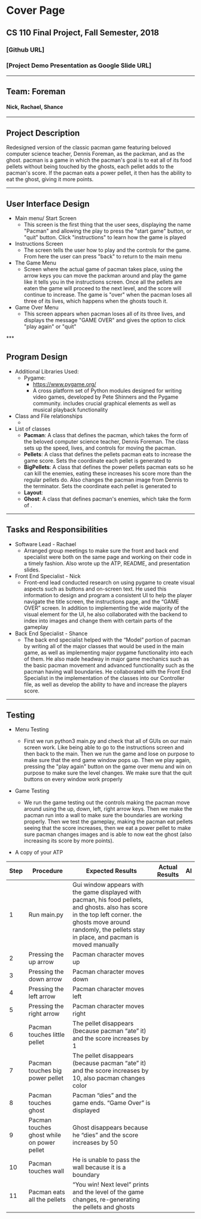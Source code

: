 # Cover Page
## CS 110 Final Project, Fall Semester, 2018
### [Github URL]
### [Project Demo Presentation as Google Slide URL]
***
## Team: Foreman
#### Nick, Rachael, Shance

***

## Project Description
Redesigned version of the classic pacman game featuring beloved computer science teacher, Dennis Foreman, as the packman, and <whoever the ghose is> as the ghost. pacman is a game in which the pacman's goal is to eat all of its food pellets without being touched by the ghosts, each pellet adds to the pacman's score. If the pacman eats a power pellet, it then has the ability to eat the ghost, giving it more points.
***    

## User Interface Design
* Main menu/ Start Screen
    * This screen is the first thing that the user sees, displaying the name "Pacman" and allowing the play to press the "start game" button, or "quit" button. Click "instructions" to learn how the game is played
* Instructions Screen
    * The screen tells the user how to play and the controls for the game. From here the user can press "back" to return to the main menu
* The Game Menu
    * Screen where the actual game of pacman takes place, using the arrow keys you can move the packman around and play the game like it tells you in the instructions screen. Once all the pellets are eaten the game will proceed to the next level, and the score will continue to increase. The game is "over" when the pacman loses all three of its lives, which happens when the ghosts touch it.
* Game Over Menu
    * This screen appears when pacman loses all of its three lives, and displays the message "GAME OVER" and gives the option to click "play again" or "quit"
<paste each screen menu here>
***        

## Program Design
* Additional Libraries Used:
    * Pygame:
        * https://www.pygame.org/
        * A cross platform set of Python modules designed for writing video games, developed by Pete Shinners and the Pygame community. includes crucial graphical elements as well as musical playback functionality
* Class and File relationships
    * <insert flow chart here>
* List of classes
    * **Pacman**: A class that defines the pacman, which takes the form of the beloved computer science teacher, Dennis Foreman. The class sets up the speed, lives, and controls for moving the pacman.
    * **Pellets**: A class that defines the pellets pacman eats to increase the game score. Sets the coordinate each pellet is generated to
    * **BigPellets**: A class that defines the power pellets pacman eats so he can kill the enemies, eating these increases his score more than the regular pellets do. Also changes the pacman image from Dennis to the terminator. Sets the coordinate each pellet is generated to
    * **Layout**:
    * **Ghost**: A class that defines pacman's enemies, which take the form of <name of ghost> .
***

## Tasks and Responsibilities
* Software Lead - Rachael
    * Arranged group meetings to make sure the front and back end specialist were both on the same page and working on their code in a timely fashion. Also wrote up the ATP, README, and presentation slides.
* Front End Specialist - Nick
    * Front-end lead conducted research on using pygame to create visual aspects such as buttons and on-screen text. He used this information to design and program a consistent UI to help the player navigate the title screen, the instructions page, and the “GAME OVER” screen. In addition to implementing the wide majority of the visual element for the UI, he also collaborated with the backend to index into images and change them with certain parts of the gameplay
* Back End Specialist - Shance
    * The back end specialist helped with the “Model” portion of pacman by writing all of the major classes that would be used in the main game, as well as implementing major pygame functionality into each of them. He also made headway in major game mechanics such as the basic pacman movement and advanced functionality such as the pacman having wall boundaries. He collaborated with the Front End Specialist in the implementation of the classes into our Controller file, as well as develop the ability to have and increase the players score.
***

## Testing
* Menu Testing
    * First we run python3 main.py and check that all of GUIs on our main screen work. Like being able to go to the instructions screen and then back to the main. Then we run the game and lose on purpose to make sure that the end game window pops up. Then we play again, pressing the "play again" button on the game over menu and win on purpose to make sure the level changes. We make sure that the quit buttons on every window work properly
* Game Testing
    * We run the game testing out the controls making the pacman move around using the up, down, left, right arrow keys. Then we make the pacman run into a wall to make sure the boundaries are working properly. Then we test the gameplay, making the pacman eat pellets seeing that the score increases, then we eat a power pellet to make sure pacman changes images and is able to now eat the ghost (also increasing its score by more points).

* A copy of your ATP

| Step | Procedure | Expected Results | Actual Results | Al |
| --- | --- | --- | --- | --- |
| 1 | Run main.py | Gui window appears with the game displayed with pacman, his food pellets, and ghosts. also has score in the top left corner. the ghosts move around randomly, the pellets stay in place, and pacman is moved manually |   |   |
| 2 | Pressing the up arrow | Pacman character moves up |   |   |
| 3 | Pressing the down arrow | Pacman character moves down |   |   |
| 4 | Pressing the left arrow | Pacman character moves left |   |   |
| 5 | Pressing the right arrow | Pacman character moves right |   |   |
| 6 | Pacman touches little pellet | The pellet disappears (because pacman “ate” it) and the score increases by 1 |   |   |
| 7 | Pacman touches big power pellet | The pellet disappears (because pacman “ate” it) and the score increases by 10, also pacman changes color |   |   |
| 8 | Pacman touches ghost | Pacman “dies” and the game ends. “Game Over” is displayed |   |   |
| 9 | Pacman touches ghost while on power pellet | Ghost disappears because he “dies” and the score increases by 50 |   |   |
| 10 | Pacman touches wall | He is unable to pass the wall because it is a boundary |   |   |
| 11 | Pacman eats all the pellets | “You win! Next level” prints and the level of the game changes, re-generating the pellets and ghosts |   |   |
